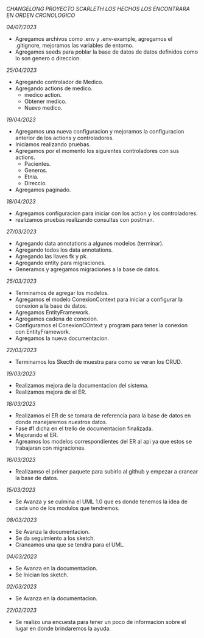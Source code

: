 *CHANGELONG PROYECTO SCARLETH*
*LOS HECHOS LOS ENCONTRARA EN ORDEN CRONOLOGICO*

*04/07/2023*
- Agregamos archivos como .env y .env-example, agregamos el .gitignore, mejoramos las variables de entorno.
- Agregamos seeds para poblar la base de datos de datos definidos como lo son genero o direccion.

*25/04/2023*
- Agregando controlador de Medico.
- Agregando actions de medico.
	- medico action.
	- Obtener medico.
	- Nuevo medico.

*19/04/2023*
- Agregamos una nueva configuracion y mejoramos la configuracion anterior de los actions y controladores.
- Iniciamos realizando pruebas.
- Agregamos por el momento los siguientes controladores con sus actions.
	- Pacientes.
	- Generos.
	- Etnia.
	- Direccio.
- Agregamos paginado.
	
*18/04/2023*
- Agregamos configuracion para iniciar con los action y los controladores.
- realizamos pruebas realizando consultas con postman.

*27/03/2023*
- Agregando data annotations a algunos modelos (terminar).
- Agregando todos los data annotations.
- Agregando las llaves fk y pk.
- Agregando entity para migraciones.
- Generamos y agregamos migraciones a la base de datos.

*25/03/2023*
- Terminamos de agregar los modelos.
- Agregamos el modelo ConexionContext para iniciar a configurar la conexion a la base de datos.
- Agregamos EntityFramework.
- Agregamos cadena de conexion.
- Configuramos el ConexionCOntext y program para tener la conexion con EntityFramework.
- Agregamos la nueva documentacion.

*22/03/2023*
- Terminamos los Skecth de muestra para como se veran los CRUD.

*19/03/2023*
- Realizamos mejora de la documentacion del sistema.
- Realizamos mejora de el ER.

*18/03/2023*
- Realizamos el ER de se tomara de referencia para la base de datos en donde manejaremos nuestros datos.
- Fase #1 dicha en el trello de documentacion finalizada.
- Mejorando el ER.
- Agreamos los modelos correspondientes del ER al api ya que estos se trabajaran con migraciones.

*16/03/2023*
- Realizamso el primer paquete para subirlo al github y empezar a cranear la base de datos.

*15/03/2023*
- Se Avanza y se culmina el UML 1.0 que es donde tenemos la idea de cada uno de los modulos que tendremos.

*08/03/2023*
- Se Avanza la documentacion.
- Se da seguimiento a los sketch.
- Craneamos una que se tendra para el UML.

*04/03/2023*
- Se Avanza en la documentacion.
- Se Inician los sketch.

*02/03/2023*
- Se Avanza en la documentacion.

*22/02/2023*
- Se realizo una encuesta para tener un poco de informacion sobre el lugar en donde brindaremos la ayuda.




